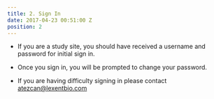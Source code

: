 ```yaml
---
title: 2. Sign In
date: 2017-04-23 00:51:00 Z
position: 2
---
```


* If you are a study site, you should have received a username and password for initial sign in.

* Once you sign in, you will be prompted to change your password.

* If you are having difficulty signing in please contact atezcan@lexentbio.com
